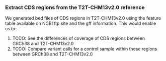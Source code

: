### Extract CDS regions from the T2T-CHM13v2.0 reference

We generated bed files of CDS regions in T2T-CHM13v2.0 using the feature table available on NCBI ftp site and the gff information. This would enable us to:

1. TODO: See the differences of coverage of CDS regions between GRCh38 and T2T-CHM13v2.0
2. TODO: Compare variant calls for a control sample within these regions between GRCh38 and T2T-CHM13v2.0
